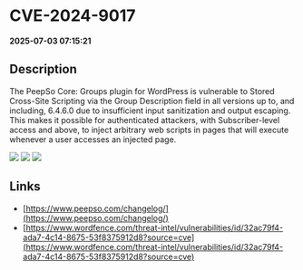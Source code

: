 # CVE-2024-9017

**2025-07-03 07:15:21**

## Description
The PeepSo Core: Groups plugin for WordPress is vulnerable to Stored Cross-Site Scripting via the Group Description field in all versions up to, and including, 6.4.6.0 due to insufficient input sanitization and output escaping. This makes it possible for authenticated attackers, with Subscriber-level access and above, to inject arbitrary web scripts in pages that will execute whenever a user accesses an injected page.

![](https://img.shields.io/static/v1?label=Score&message=7.2&color=red)
![](https://img.shields.io/static/v1?label=Severity&message=HIGH&color=red)
![](https://img.shields.io/static/v1?label=CWE&message=XSS&color=green)

## Links
- [https://www.peepso.com/changelog/](https://www.peepso.com/changelog/)
- [https://www.wordfence.com/threat-intel/vulnerabilities/id/32ac79f4-ada7-4c14-8675-53f8375912d8?source=cve](https://www.wordfence.com/threat-intel/vulnerabilities/id/32ac79f4-ada7-4c14-8675-53f8375912d8?source=cve)
